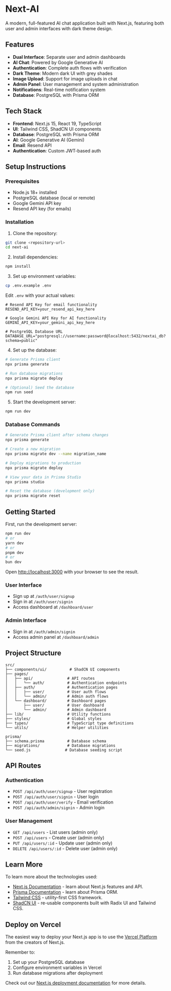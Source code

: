 # Next-AI

A modern, full-featured AI chat application built with Next.js, featuring both user and admin interfaces with dark theme design.

## Features

- **Dual Interface**: Separate user and admin dashboards
- **AI Chat**: Powered by Google Generative AI
- **Authentication**: Complete auth flows with verification
- **Dark Theme**: Modern dark UI with grey shades
- **Image Upload**: Support for image uploads in chat
- **Admin Panel**: User management and system administration
- **Notifications**: Real-time notification system
- **Database**: PostgreSQL with Prisma ORM

## Tech Stack

- **Frontend**: Next.js 15, React 19, TypeScript
- **UI**: Tailwind CSS, ShadCN UI components
- **Database**: PostgreSQL with Prisma ORM
- **AI**: Google Generative AI (Gemini)
- **Email**: Resend API
- **Authentication**: Custom JWT-based auth

## Setup Instructions

### Prerequisites

- Node.js 18+ installed
- PostgreSQL database (local or remote)
- Google Gemini API key
- Resend API key (for emails)

### Installation

1. Clone the repository:
```bash
git clone <repository-url>
cd next-ai
```

2. Install dependencies:
```bash
npm install
```

3. Set up environment variables:
```bash
cp .env.example .env
```

Edit `.env` with your actual values:
```env
# Resend API Key for email functionality
RESEND_API_KEY=your_resend_api_key_here

# Google Gemini API Key for AI functionality
GEMINI_API_KEY=your_gemini_api_key_here

# PostgreSQL Database URL
DATABASE_URL="postgresql://username:password@localhost:5432/nextai_db?schema=public"
```

4. Set up the database:
```bash
# Generate Prisma client
npx prisma generate

# Run database migrations
npx prisma migrate deploy

# (Optional) Seed the database
npm run seed
```

5. Start the development server:
```bash
npm run dev
```

### Database Commands

```bash
# Generate Prisma client after schema changes
npx prisma generate

# Create a new migration
npx prisma migrate dev --name migration_name

# Deploy migrations to production
npx prisma migrate deploy

# View your data in Prisma Studio
npx prisma studio

# Reset the database (development only)
npx prisma migrate reset
```

## Getting Started

First, run the development server:

```bash
npm run dev
# or
yarn dev
# or
pnpm dev
# or
bun dev
```

Open [http://localhost:3000](http://localhost:3000) with your browser to see the result.

### User Interface
- Sign up at `/auth/user/signup`
- Sign in at `/auth/user/signin`
- Access dashboard at `/dashboard/user`

### Admin Interface
- Sign in at `/auth/admin/signin`
- Access admin panel at `/dashboard/admin`

## Project Structure

```
src/
├── components/ui/          # ShadCN UI components
├── pages/
│   ├── api/               # API routes
│   │   └── auth/          # Authentication endpoints
│   ├── auth/              # Authentication pages
│   │   ├── user/          # User auth flows
│   │   └── admin/         # Admin auth flows
│   └── dashboard/         # Dashboard pages
│       ├── user/          # User dashboard
│       └── admin/         # Admin dashboard
├── lib/                   # Utility functions
├── styles/                # Global styles
├── types/                 # TypeScript type definitions
└── utils/                 # Helper utilities

prisma/
├── schema.prisma          # Database schema
├── migrations/            # Database migrations
└── seed.js               # Database seeding script
```

## API Routes

### Authentication
- `POST /api/auth/user/signup` - User registration
- `POST /api/auth/user/signin` - User login
- `POST /api/auth/user/verify` - Email verification
- `POST /api/auth/admin/signin` - Admin login

### User Management
- `GET /api/users` - List users (admin only)
- `POST /api/users` - Create user (admin only)
- `PUT /api/users/:id` - Update user (admin only)
- `DELETE /api/users/:id` - Delete user (admin only)

## Learn More

To learn more about the technologies used:

- [Next.js Documentation](https://nextjs.org/docs) - learn about Next.js features and API.
- [Prisma Documentation](https://www.prisma.io/docs) - learn about Prisma ORM.
- [Tailwind CSS](https://tailwindcss.com/docs) - utility-first CSS framework.
- [ShadCN UI](https://ui.shadcn.com/) - re-usable components built with Radix UI and Tailwind CSS.

## Deploy on Vercel

The easiest way to deploy your Next.js app is to use the [Vercel Platform](https://vercel.com/new?utm_medium=default-template&filter=next.js&utm_source=create-next-app&utm_campaign=create-next-app-readme) from the creators of Next.js.

Remember to:
1. Set up your PostgreSQL database
2. Configure environment variables in Vercel
3. Run database migrations after deployment

Check out our [Next.js deployment documentation](https://nextjs.org/docs/pages/building-your-application/deploying) for more details.
